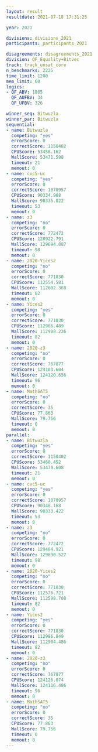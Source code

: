 ```yaml
---
layout: result
resultdate: 2021-07-18 17:31:25

year: 2021

divisions: divisions_2021
participants: participants_2021

disagreements: disagreements_2021
division: QF_Equality+Bitvec
track: track_unsat_core
n_benchmarks: 2225
time_limit: 1200
mem_limit: 60
logics:
- QF_ABV: 1865
  QF_AUFBV: 34
  QF_UFBV: 326

winner_seq: Bitwuzla
winner_par: Bitwuzla
sequential:
- name: Bitwuzla
  competing: "yes"
  errorScore: 0
  correctScore: 1150402
  CPUScore: 53456.162
  WallScore: 53471.598
  timeout: 21
  memout: 0
- name: cvc5-uc
  competing: "yes"
  errorScore: 0
  correctScore: 1070957
  CPUScore: 90334.968
  WallScore: 90335.822
  timeout: 53
  memout: 0
- name: z3
  competing: "no"
  errorScore: 0
  correctScore: 772472
  CPUScore: 128922.791
  WallScore: 129694.887
  timeout: 98
  memout: 0
- name: 2020-Yices2
  competing: "no"
  errorScore: 0
  correctScore: 771830
  CPUScore: 112554.581
  WallScore: 112602.368
  timeout: 82
  memout: 0
- name: Yices2
  competing: "yes"
  errorScore: 0
  correctScore: 771830
  CPUScore: 112966.489
  WallScore: 112908.236
  timeout: 82
  memout: 0
- name: 2020-z3
  competing: "no"
  errorScore: 0
  correctScore: 767877
  CPUScore: 124103.604
  WallScore: 124120.656
  timeout: 96
  memout: 0
- name: MathSAT5
  competing: "no"
  errorScore: 0
  correctScore: 35
  CPUScore: 77.863
  WallScore: 79.756
  timeout: 0
  memout: 0
parallel:
- name: Bitwuzla
  competing: "yes"
  errorScore: 0
  correctScore: 1150402
  CPUScore: 53460.452
  WallScore: 53470.608
  timeout: 21
  memout: 0
- name: cvc5-uc
  competing: "yes"
  errorScore: 0
  correctScore: 1070957
  CPUScore: 90348.168
  WallScore: 90333.422
  timeout: 53
  memout: 0
- name: z3
  competing: "no"
  errorScore: 0
  correctScore: 772472
  CPUScore: 129464.921
  WallScore: 129690.527
  timeout: 98
  memout: 0
- name: 2020-Yices2
  competing: "no"
  errorScore: 0
  correctScore: 771830
  CPUScore: 112576.721
  WallScore: 112598.708
  timeout: 82
  memout: 0
- name: Yices2
  competing: "yes"
  errorScore: 0
  correctScore: 771830
  CPUScore: 112986.849
  WallScore: 112904.486
  timeout: 82
  memout: 0
- name: 2020-z3
  competing: "no"
  errorScore: 0
  correctScore: 767877
  CPUScore: 124126.074
  WallScore: 124116.486
  timeout: 96
  memout: 0
- name: MathSAT5
  competing: "no"
  errorScore: 0
  correctScore: 35
  CPUScore: 77.863
  WallScore: 79.756
  timeout: 0
  memout: 0
---
```


